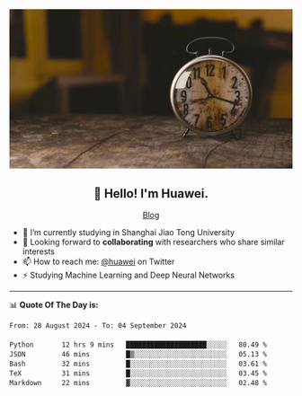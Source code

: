<div align="center">
  <a href="https://github.com/JHW5981">
    <img src="./assets/background.jpg">
  </a>
</div>

<h2 align="center">👋 Hello! I'm Huawei.</h2>
<p align="center">
  <a href="https://blog.csdn.net/Edward__J?spm=1000.2115.3001.5343">Blog</a>
</p>


- 🔭 I’m currently studying in Shanghai Jiao Tong University
- 💬 Looking forward to **collaborating** with researchers who share similar interests
- 📫 How to reach me: [@huawei](https://twitter.com/yoohuaff) on Twitter
- ⚡ Studying Machine Learning and Deep Neural Networks

-------
📊 **Quote Of The Day is:**
<!--START_SECTION:waka-->

```txt
From: 28 August 2024 - To: 04 September 2024

Python       12 hrs 9 mins   ████████████████████░░░░░   80.49 %
JSON         46 mins         █▒░░░░░░░░░░░░░░░░░░░░░░░   05.13 %
Bash         32 mins         █░░░░░░░░░░░░░░░░░░░░░░░░   03.61 %
TeX          31 mins         █░░░░░░░░░░░░░░░░░░░░░░░░   03.45 %
Markdown     22 mins         ▓░░░░░░░░░░░░░░░░░░░░░░░░   02.48 %
```

<!--END_SECTION:waka-->
